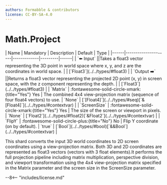 ```yaml
---
authors: Formabble & contributors
license: CC-BY-SA-4.0
---
```



# Math.Project

<div class="sh-parameters" markdown="1">
| Name | Mandatory | Description | Default | Type |
|------|---------------------|-------------|---------|------|
| `⬅️ Input` ||Takes a float3 vector representing the 3D point in world space where x, y, and z are the coordinates in world space. | | [`Float3`](../../types/#float3) |
| `Output ➡️` ||Returns a float3 vector representing the projected 2D point (x, y) in screen space, with the z component representing the depth. | | [`Float3`](../../types/#float3) |
| `Matrix` | :fontawesome-solid-circle-xmark:{title="Yes"} Yes  | The combined 4x4 view-projection matrix (sequence of four float4 vectors) to use. | `None` | [`[Float4]`](../../types/#seq)[`&[Float4]`](../../types/#contextvar) |
| `ScreenSize` | :fontawesome-solid-circle-xmark:{title="Yes"} Yes  | The size of the screen or viewport in pixels. | `None` | [`Float2`](../../types/#float2)[`&Float2`](../../types/#contextvar) |
| `FlipY` | :fontawesome-solid-circle-plus:{title="No"} No  | Flip Y coordinate (on by default). | `true` | [`Bool`](../../types/#bool)[`&&Bool`](../../types/#contextvar) |

</div>

This shard converts the input 3D world coordinates to 2D screen coordinates using a view-projection matrix. Both 3D and 2D coordinates are represented as float3 vectors (vectors with 3 float elements).It performs the full projection pipeline including matrix multiplication, perspective division, and viewport transformation using the 4x4 view-projection matrix specified in the Matrix parameter and the screen size in the ScreenSize parameter.

--8<-- "includes/license.md"

